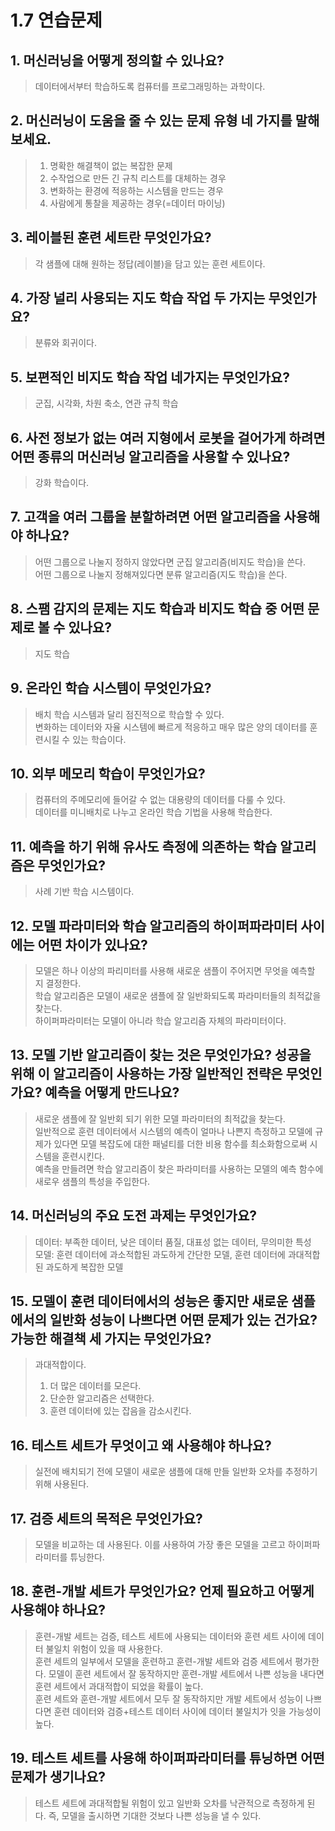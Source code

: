 # 1.7 연습문제

## 1. 머신러닝을 어떻게 정의할 수 있나요?
> 데이터에서부터 학습하도록 컴퓨터를 프로그래밍하는 과학이다.
  
## 2. 머신러닝이 도움을 줄 수 있는 문제 유형 네 가지를 말해보세요.
> 1. 명확한 해결책이 없는 복잡한 문제
> 2. 수작업으로 만든 긴 규칙 리스트를 대체하는 경우
> 3. 변화하는 환경에 적응하는 시스템을 만드는 경우
> 4. 사람에게 통찰을 제공하는 경우(=데이터 마이닝)
  
## 3. 레이블된 훈련 세트란 무엇인가요?
> 각 샘플에 대해 원하는 정답(레이블)을 담고 있는 훈련 세트이다.
## 4. 가장 널리 사용되는 지도 학습 작업 두 가지는 무엇인가요?
> 분류와 회귀이다.
## 5. 보편적인 비지도 학습 작업 네가지는 무엇인가요?
> 군집, 시각화, 차원 축소, 연관 규칙 학습
## 6. 사전 정보가 없는 여러 지형에서 로봇을 걸어가게 하려면 어떤 종류의 머신러닝 알고리즘을 사용할 수 있나요?
> 강화 학습이다.
## 7. 고객을 여러 그룹을 분할하려면 어떤 알고리즘을 사용해야 하나요?
> 어떤 그룹으로 나눌지 정하지 않았다면 군집 알고리즘(비지도 학습)을 쓴다.  
> 어떤 그룹으로 나눌지 정해져있다면 분류 알고리즘(지도 학습)을 쓴다.
## 8. 스팸 감지의 문제는 지도 학습과 비지도 학습 중 어떤 문제로 볼 수 있나요?
> 지도 학습
## 9. 온라인 학습 시스템이 무엇인가요?
> 배치 학습 시스템과 달리 점진적으로 학습할 수 있다.  
> 변화하는 데이터와 자율 시스템에 빠르게 적응하고 매우 많은 양의 데이터를 훈련시킬 수 있는 학습이다.
  
## 10. 외부 메모리 학습이 무엇인가요?
> 컴퓨터의 주메모리에 들어갈 수 없는 대용량의 데이터를 다룰 수 있다.  
> 데이터를 미니배치로 나누고 온라인 학습 기법을 사용해 학습한다.
  
## 11. 예측을 하기 위해 유사도 측정에 의존하는 학습 알고리즘은 무엇인가요?
> 사례 기반 학습 시스템이다.  
  
## 12. 모델 파라미터와 학습 알고리즘의 하이퍼파라미터 사이에는 어떤 차이가 있나요?
> 모델은 하나 이상의 파리미터를 사용해 새로운 샘플이 주어지면 무엇을 예측할 지 결정한다.  
> 학습 알고리즘은 모델이 새로운 샘플에 잘 일반화되도록 파라미터들의 최적값을 찾는다.  
> 하이퍼파라미터는 모델이 아니라 학습 알고리즘 자체의 파라미터이다.  
## 13. 모델 기반 알고리즘이 찾는 것은 무엇인가요? 성공을 위해 이 알고리즘이 사용하는 가장 일반적인 전략은 무엇인가요? 예측을 어떻게 만드나요?
> 새로운 샘플에 잘 일반회 되기 위한 모델 파라미터의 최적값을 찾는다.  
> 일반적으로 훈련 데이터에서 시스템의 예측이 얼마나 나쁜지 측정하고 모델에 규제가 있다면 모델 복잡도에 대한 패널티를 더한 비용 함수를 최소화함으로써 시스템을 훈련시킨다.  
> 예측을 만들려면 학습 알고리즘이 찾은 파라미터를 사용하는 모델의 예측 함수에 새로우 샘플의 특성을 주입한다.
## 14. 머신러닝의 주요 도전 과제는 무엇인가요?
> 데이터: 부족한 데이터, 낮은 데이터 품질, 대표성 없는 데이터, 무의미한 특성  
> 모델: 훈련 데이터에 과소적합된 과도하게 간단한 모델, 훈련 데이터에 과대적합된 과도하게 복잡한 모델
## 15. 모델이 훈련 데이터에서의 성능은 좋지만 새로운 샘플에서의 일반화 성능이 나쁘다면 어떤 문제가 있는 건가요? 가능한 해결책 세 가지는 무엇인가요?
> 과대적합이다.
> 1. 더 많은 데이터를 모은다.
> 2. 단순한 알고리즘은 선택한다.
> 3. 훈련 데이터에 있는 잡음을 감소시킨다.
## 16. 테스트 세트가 무엇이고 왜 사용해야 하나요?
> 실전에 배치되기 전에 모델이 새로운 샘플에 대해 만들 일반화 오차를 추정하기 위해 사용된다.
## 17. 검증 세트의 목적은 무엇인가요?
> 모델을 비교하는 데 사용된다. 이를 사용하여 가장 좋은 모델을 고르고 하이퍼파라미터를 튜닝한다.
## 18. 훈련-개발 세트가 무엇인가요? 언제 필요하고 어떻게 사용해야 하나요?
> 훈련-개발 세트는 검증, 테스트 세트에 사용되는 데이터와 훈련 세트 사이에 데이터 불일치 위험이 있을 때 사용한다.  
> 훈련 세트의 일부에서 모델을 훈련하고 훈련-개발 세트와 검증 세트에서 평가한다.
> 모델이 훈련 세트에서 잘 동작하지만 훈련-개발 세트에서 나쁜 성능을 내다면 훈련 세트에서 과대적합이 되었을 확률이 높다.  
> 훈련 세트와 훈련-개발 세트에서 모두 잘 동작하지만 개발 세트에서 성능이 나쁘다면 훈련 데이터와 검증+테스트 데이터 사이에 데이터 불일치가 잇을 가능성이 높다.
## 19. 테스트 세트를 사용해 하이퍼파라미터를 튜닝하면 어떤 문제가 생기나요?
> 테스트 세트에 과대적합될 위험이 있고 일반화 오차를 낙관적으로 측정하게 된다. 즉, 모델을 출시하면 기대한 것보다 나쁜 성능을 낼 수 있다.